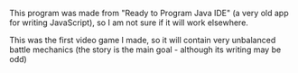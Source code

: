 This program was made from "Ready to Program Java IDE" (a very old app for writing JavaScript), so I am not sure if it will work elsewhere.

This was the first video game I made, so it will contain very unbalanced battle mechanics (the story is the main goal - although its writing may be odd)

